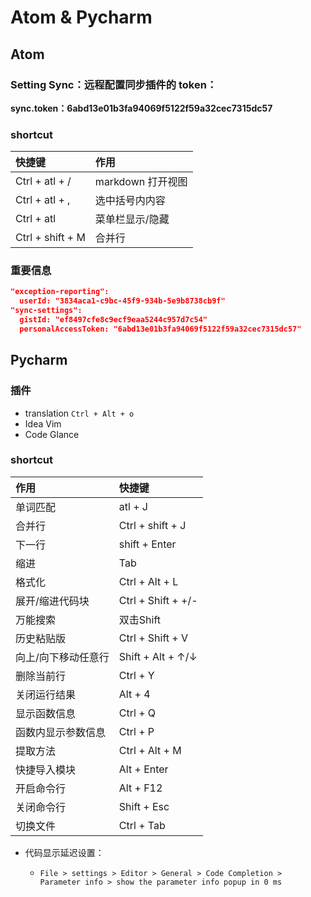 # Atom & Pycharm

## Atom

### Setting Sync：远程配置同步插件的 token：

**sync.token：6abd13e01b3fa94069f5122f59a32cec7315dc57**

### shortcut

| 快捷键           | 作用              |
| :--------------- | :---------------- |
| Ctrl + atl + /   | markdown 打开视图 |
| Ctrl + atl + ,   | 选中括号内内容    |
| Ctrl + atl       | 菜单栏显示/隐藏   |
| Ctrl + shift + M | 合并行            |

### 重要信息

```json
"exception-reporting":
  userId: "3834aca1-c9bc-45f9-934b-5e9b8738cb9f"
"sync-settings":
  gistId: "ef8497cfe8c9ecf9eaa5244c957d7c54"
  personalAccessToken: "6abd13e01b3fa94069f5122f59a32cec7315dc57"
```

## Pycharm

### 插件

-   translation `Ctrl + Alt + o`
-   Idea Vim
-   Code Glance

### shortcut

| 作用                | 快捷键             |
| :------------------ | :----------------- |
| 单词匹配            | atl + J            |
| 合并行              | Ctrl + shift + J   |
| 下一行              | shift + Enter      |
| 缩进                | Tab                |
| 格式化              | Ctrl + Alt + L     |
| 展开/缩进代码块     | Ctrl + Shift + +/- |
| 万能搜索            | 双击Shift          |
| 历史粘贴版          | Ctrl + Shift + V   |
| 向上/向下移动任意行 | Shift + Alt + ↑/↓  |
| 删除当前行          | Ctrl + Y           |
| 关闭运行结果        | Alt + 4            |
| 显示函数信息        | Ctrl + Q           |
| 函数内显示参数信息  | Ctrl + P           |
| 提取方法            | Ctrl + Alt + M     |
| 快捷导入模块        | Alt + Enter        |
| 开启命令行 | Alt + F12        |
| 关闭命令行        | Shift + Esc        |
| 切换文件        | Ctrl + Tab        |

-   代码显示延迟设置：

    -   `File > settings > Editor > General > Code Completion > Parameter info > show the parameter info popup in 0 ms`
